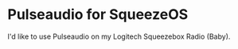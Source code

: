 Pulseaudio for SqueezeOS
========================

I'd like to use Pulseaudio on my Logitech Squeezebox Radio (Baby).

